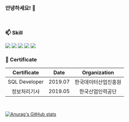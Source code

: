 ### 안녕하세요! 👋

<br>

### 📫 Skill  
  <!-- 자바 -->
  <img src="https://img.shields.io/badge/-Java-007396?logo=java&logoColor=">
  <!-- 자바스크립트 -->
  <img src="https://img.shields.io/badge/-JavaScript-F7DF1E?logo=javascript&logoColor=">
  <!-- 타입스크립트 -->
  <img src="https://img.shields.io/badge/-TypeScript-#3178C6?logo=typescript&logoColor=">
  <!-- 스프링 -->
  <img src="https://img.shields.io/badge/-Spring-#6DB33F?logo=spring&logoColor=">
  <!-- Vue.js -->
  <img src="https://img.shields.io/badge/-Vue.js-#4FC08D?logo=vue.js&logoColor=">
  
<br>

### 📖 Certificate

|Certificate|Date|Organization|
|:---:|:---:|:---:|
|SQL Developer|2019.07|한국데이터산업진흥원|
|정보처리기사|2019.05|한국산업인력공단|

<br>

[![Anurag's GitHub stats](https://github-readme-stats.vercel.app/api?username=dlgks0733&theme=buefy&show_icons=true)](https://github.com/dlgks0733/github-readme-stats)

<br>
<br>




<!--
**dongjun6343/dongjun6343** is a ✨ _special_ ✨ repository because its `README.md` (this file) appears on your GitHub profile.
<img src="https://img.shields.io/badge/이름-색상코드?style=flat-square&logo=로고명&logoColor=로고색"/>
<img src="https://img.shields.io/badge/Firebase-FFCA28?style=flat-square&logo=firebase&logoColor=white"/>
공식 로고 색상과 정확한 로고 이름 모아보는 사이트
https://simpleicons.org/
### 🛠️ Tool
  
  <img src="https://img.shields.io/badge/-Eclipse-2C2255?logo=eclipseide&logoColor=">
  
  
  <img src="https://img.shields.io/badge/-SQL Developer-F80000?logo=oracle&logoColor=">
  
  
  <img src="https://img.shields.io/badge/-Git-F05032?logo=Git&logoColor=white"> <img src="https://img.shields.io/badge/-SVC-FF3E00?logo=SVC&logoColor=white">
<br>
Here are some ideas to get you started:
- 🔭 I’m currently working on ...
- 🌱 I’m currently learning ...
- 👯 I’m looking to collaborate on ...
- 🤔 I’m looking for help with ...
- 💬 Ask me about ...
- 📫 How to reach me: ...
- 😄 Pronouns: ...
- ⚡ Fun fact: ...
-->
